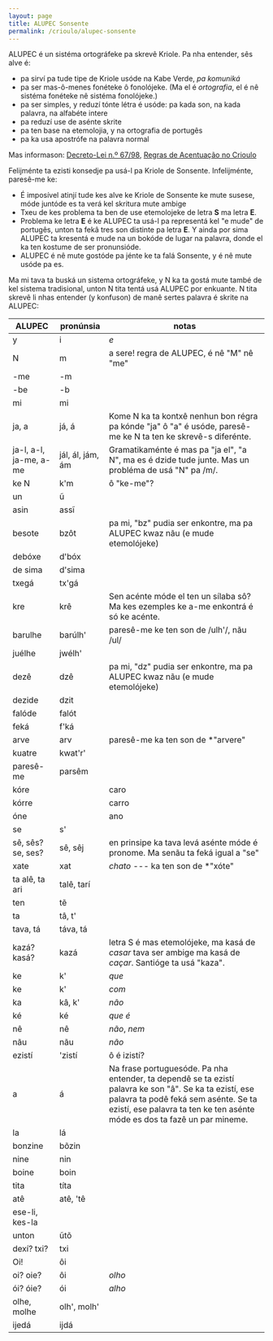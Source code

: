 ```yaml
---
layout: page
title: ALUPEC Sonsente
permalink: /crioulo/alupec-sonsente
---
```


ALUPEC é un sistéma ortográfeke pa skrevê Kriole. Pa nha entender, sês alve é:

- pa sirví pa tude tipe de Kriole usóde na Kabe Verde, *pa komuniká*
- pa ser mas-ô-menes fonéteke ô fonolójeke.
  (Ma el é *ortografia*, el é nê sistéma fonéteke nê sistéma fonolójeke.)
- pa ser simples, y reduzí tónte létra é usóde: pa kada son, na kada palavra, na alfabéte intere
- pa reduzí use de asénte skrite
- pa ten base na etemolojia, y na ortografia de portugês
- pa ka usa apostrófe na palavra normal

Mas informason: [Decreto-Lei n.º 67/98](http://alupec.kauberdi.org/decreto-lei-67-98.html), [Regras de Acentuação no Crioulo](https://odjudagu.blogspot.com/2020/02/regras-de-acentuacao-no-crioulo.html)

Felijménte ta ezisti konsedje pa usá-l pa Kriole de Sonsente. Infelijménte, paresê-me ke:

- É imposível atinjí tude kes alve ke Kriole de Sonsente ke mute susese,
  móde juntóde es ta verá kel skritura mute ambige
- Txeu de kes problema ta ben de use etemolojeke de letra **S** ma letra **E**.
- Problema ke letra **E** é ke ALUPEC ta usá-l pa representá kel "e mude" de portugês, unton ta fekâ
  tres son distinte pa letra **E**. Y ainda por sima ALUPEC ta kresentá e mude na un bokóde de
  lugar na palavra, donde el ka ten kostume de ser pronunsióde.
- ALUPEC é nê mute gostóde pa jénte ke ta falá Sonsente, y é nê mute usóde pa es.

Ma mi tava ta buská un sistema ortográfeke, y N ka ta gostá mute també de kel sistema
tradisional, unton N tita tentá usá ALUPEC por enkuante.
N tita skrevê li nhas entender (y konfuson) de manê sertes palavra é skrite na ALUPEC:

| ALUPEC | pronúnsia | notas                      | 
| ------ | --------- | -------------------------- |
| y | i | *e*
| N | m | a sere! regra de ALUPEC, é nê "M" nê "me"
| -me | -m
| -be | -b
| mi | mi
| ja, a | já, á | Kome N ka ta kontxê nenhun bon régra pa kónde "ja" ô "a" é usóde, paresê-me ke N ta ten ke skrevê-s diferénte.
| ja-l, a-l, ja-me, a-me | jál, ál, jám, ám | Gramatikaménte é mas pa "ja el", "a N", ma es é dzide tude junte. Mas un probléma de usá "N" pa /m/.
| ke N | k'm | ô "ke-me"?
| un | ũ
| asin | assĩ
 besote | bzôt | pa mi, "bz" pudia ser enkontre, ma pa ALUPEC kwaz nãu (e mude etemolójeke)
| debóxe | d'bóx
| de sima | d'sima
| txegá | tx'gá
| kre | krê | Sen acénte móde el ten un sílaba sô? Ma kes ezemples ke a-me enkontrá é só ke acénte.
| barulhe | barúlh' | paresê-me ke ten son de /ulh'/, nãu /ul/
| juélhe | jwélh'
| dezê | dzê | pa mi, "dz" pudia ser enkontre, ma pa ALUPEC kwaz nãu (e mude etemolójeke)
| dezide | dzit
| falóde | falót
| feká | f'ká
| arve | arv | paresê-me ka ten son de \*"arvere"
| kuatre | kwat'r'
| paresê-me | parsêm
| kóre | | caro
| kórre | | carro
| óne | | ano
| se | s'
| sê, sês? se, ses? | sê, sêj | en prinsipe ka tava levá asénte móde é pronome. Ma senãu ta feká igual a "se"
| xate | xat | *chato* --- ka ten son de \*"xóte"
| ta alê, ta ari | talê, tarí
| ten | tẽ
| ta | tâ, t'
| tava, tá | táva, tá
| kazá? kasá? | kazá | letra S é mas etemolójeke, ma kasá de *casar* tava ser ambige ma kasá de *caçar*. Santióge ta usá "kaza".
| ke | k' | *que*
| ke | k' | *com*
| ka | kâ, k' | *não*
| ké | ké | *que é*
| nê | nê | *não*, *nem*
| nãu | nãu | *não*
| ezistí | 'zistí | ô é izistí?
| a | á | Na frase portuguesóde. Pa nha entender, ta dependê se ta ezistí palavra ke son "â". Se ka ta ezistí, ese palavra ta podê feká sem asénte. Se ta ezistí, ese palavra ta ten ke ten asénte móde es dos ta fazê un par mineme.
| la | lá
| bonzine | bõzin
| nine | nin
| boine | boin
| tita | títa
| atê | atê, 'tê
| ese-li, kes-la
| unton | ũtõ
| dexí? txi? | txi
| Oi! | ôi
| oi? oie? | ôi | *olho*
| ói? óie? | ói | *alho*
| olhe, molhe | olh', molh'
| ijedá | ijdá
